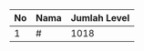 | No | Nama            | Jumlah Level |
|----|-----------------|--------------|
| 1  | #    |    1018        |
